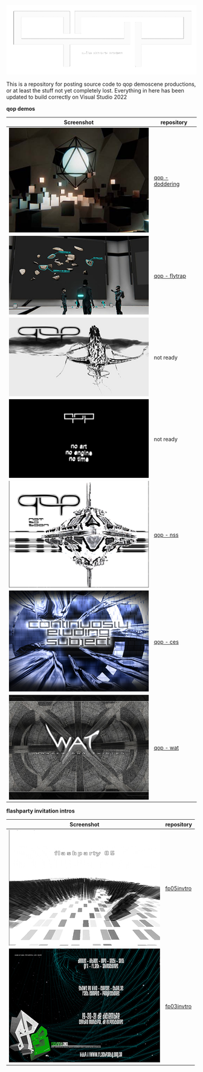 ![](/images/qop-logo.png)

This is a repository for posting source code to qop demoscene productions, or at least the stuff not yet completely lost. 
Everything in here has been updated to build correctly on Visual Studio 2022

**qop demos**

Screenshot  | repository
------------- | -------------
![](/images/doddering.jpg)  | [qop - doddering](/qop%20-%20doddering/)
![](/images/flytrap.jpg)  | [qop - flytrap](/qop%20-%20flytrap/)
![](/images/inhisname.jpg)  | not ready
![](/images/fp2018greetings.png)  | not ready
![](/images/nss.jpg)  | [qop - nss](/qop%20-%20nss/)
![](/images/ces.jpg)  | [qop - ces](/qop%20-%20ces/)
![](/images/wat.jpg)  | [qop - wat](/qop%20-%20wat/)

**flashparty invitation intros**

Screenshot  | repository
------------- | -------------
![](/images/fp05invtro.jpg)  | [fp05invtro](/fp05invtro/)
![](/images/fp03invtro.jpg)  | [fp03invtro](/fp03invtro/)

